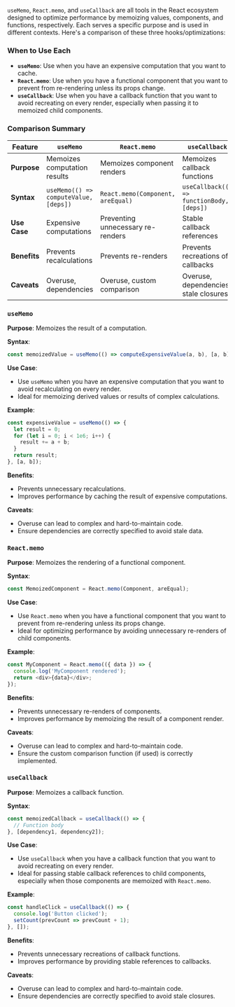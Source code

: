 `useMemo`, `React.memo`, and `useCallback` are all tools in the React ecosystem designed to optimize performance by memoizing values, components, and functions, respectively. Each serves a specific purpose and is used in different contexts. Here's a comparison of these three hooks/optimizations:

### When to Use Each

- **`useMemo`**: Use when you have an expensive computation that you want to cache.
- **`React.memo`**: Use when you have a functional component that you want to prevent from re-rendering unless its props change.
- **`useCallback`**: Use when you have a callback function that you want to avoid recreating on every render, especially when passing it to memoized child components.

### Comparison Summary

| Feature      | `useMemo`                             | `React.memo`                      | `useCallback`                             |
| ------------ | ------------------------------------- | --------------------------------- | ----------------------------------------- |
| **Purpose**  | Memoizes computation results          | Memoizes component renders        | Memoizes callback functions               |
| **Syntax**   | `useMemo(() => computeValue, [deps])` | `React.memo(Component, areEqual)` | `useCallback(() => functionBody, [deps])` |
| **Use Case** | Expensive computations                | Preventing unnecessary re-renders | Stable callback references                |
| **Benefits** | Prevents recalculations               | Prevents re-renders               | Prevents recreations of callbacks         |
| **Caveats**  | Overuse, dependencies                 | Overuse, custom comparison        | Overuse, dependencies, stale closures     |

### `useMemo`

**Purpose**: Memoizes the result of a computation.

**Syntax**:
```javascript
const memoizedValue = useMemo(() => computeExpensiveValue(a, b), [a, b]);
```

**Use Case**:
- Use `useMemo` when you have an expensive computation that you want to avoid recalculating on every render.
- Ideal for memoizing derived values or results of complex calculations.

**Example**:
```javascript
const expensiveValue = useMemo(() => {
  let result = 0;
  for (let i = 0; i < 1e6; i++) {
    result += a + b;
  }
  return result;
}, [a, b]);
```

**Benefits**:
- Prevents unnecessary recalculations.
- Improves performance by caching the result of expensive computations.

**Caveats**:
- Overuse can lead to complex and hard-to-maintain code.
- Ensure dependencies are correctly specified to avoid stale data.

### `React.memo`

**Purpose**: Memoizes the rendering of a functional component.

**Syntax**:
```javascript
const MemoizedComponent = React.memo(Component, areEqual);
```

**Use Case**:
- Use `React.memo` when you have a functional component that you want to prevent from re-rendering unless its props change.
- Ideal for optimizing performance by avoiding unnecessary re-renders of child components.

**Example**:
```javascript
const MyComponent = React.memo(({ data }) => {
  console.log('MyComponent rendered');
  return <div>{data}</div>;
});
```

**Benefits**:
- Prevents unnecessary re-renders of components.
- Improves performance by memoizing the result of a component render.

**Caveats**:
- Overuse can lead to complex and hard-to-maintain code.
- Ensure the custom comparison function (if used) is correctly implemented.

### `useCallback`

**Purpose**: Memoizes a callback function.

**Syntax**:
```javascript
const memoizedCallback = useCallback(() => {
  // Function body
}, [dependency1, dependency2]);
```

**Use Case**:
- Use `useCallback` when you have a callback function that you want to avoid recreating on every render.
- Ideal for passing stable callback references to child components, especially when those components are memoized with `React.memo`.

**Example**:
```javascript
const handleClick = useCallback(() => {
  console.log('Button clicked');
  setCount(prevCount => prevCount + 1);
}, []);
```

**Benefits**:
- Prevents unnecessary recreations of callback functions.
- Improves performance by providing stable references to callbacks.

**Caveats**:
- Overuse can lead to complex and hard-to-maintain code.
- Ensure dependencies are correctly specified to avoid stale closures.